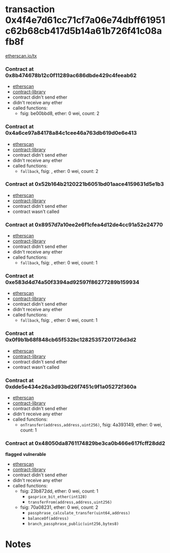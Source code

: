 # transaction 0x4f4e7d61cc71cf7a06e74dbff61951c62b68cb417d5b14a61b726f41c08afb8f

[etherscan.io/tx](https://etherscan.io/tx/0x4f4e7d61cc71cf7a06e74dbff61951c62b68cb417d5b14a61b726f41c08afb8f)


### Contract at 0x8b474678b12c0f11289ac686dbde429c4feeab62

* [etherscan](https://etherscan.io/address/0x8b474678b12c0f11289ac686dbde429c4feeab62)
* [contract-library](https://contract-library.com/contracts/Ethereum/8b474678b12c0f11289ac686dbde429c4feeab62)
* contract didn't send ether
* didn't receive any ether
* called functions:
    * fsig: be00bbd8, ether: 0 wei, count: 2


### Contract at 0x4a6ce97a84178a84c1cee46a763db619d0e6e413

* [etherscan](https://etherscan.io/address/0x4a6ce97a84178a84c1cee46a763db619d0e6e413)
* [contract-library](https://contract-library.com/contracts/Ethereum/4a6ce97a84178a84c1cee46a763db619d0e6e413)
* contract didn't send ether
* didn't receive any ether
* called functions:
    * `fallback`, fsig: , ether: 0 wei, count: 2


### Contract at 0x52b164b2120221b6051bd01aace4159631d5e1b3

* [etherscan](https://etherscan.io/address/0x52b164b2120221b6051bd01aace4159631d5e1b3)
* [contract-library](https://contract-library.com/contracts/Ethereum/52b164b2120221b6051bd01aace4159631d5e1b3)
* contract didn't send ether
* contract wasn't called


### Contract at 0x8957d7a10ee2e6f1cfea4d12de4cc91a52e24770

* [etherscan](https://etherscan.io/address/0x8957d7a10ee2e6f1cfea4d12de4cc91a52e24770)
* [contract-library](https://contract-library.com/contracts/Ethereum/8957d7a10ee2e6f1cfea4d12de4cc91a52e24770)
* contract didn't send ether
* didn't receive any ether
* called functions:
    * `fallback`, fsig: , ether: 0 wei, count: 1


### Contract at 0xe583d4d74a50f3394ad92597f86277289b159934

* [etherscan](https://etherscan.io/address/0xe583d4d74a50f3394ad92597f86277289b159934)
* [contract-library](https://contract-library.com/contracts/Ethereum/e583d4d74a50f3394ad92597f86277289b159934)
* contract didn't send ether
* didn't receive any ether
* called functions:
    * `fallback`, fsig: , ether: 0 wei, count: 1


### Contract at 0x0f9b1b68f848cb65f532bc12825357201726d3d2

* [etherscan](https://etherscan.io/address/0x0f9b1b68f848cb65f532bc12825357201726d3d2)
* [contract-library](https://contract-library.com/contracts/Ethereum/0f9b1b68f848cb65f532bc12825357201726d3d2)
* contract didn't send ether
* contract wasn't called


### Contract at 0xdde5e434e26a3d93bd26f7451c9f1a05272f360a

* [etherscan](https://etherscan.io/address/0xdde5e434e26a3d93bd26f7451c9f1a05272f360a)
* [contract-library](https://contract-library.com/contracts/Ethereum/dde5e434e26a3d93bd26f7451c9f1a05272f360a)
* contract didn't send ether
* didn't receive any ether
* called functions:
    * `onTransfer(address,address,uint256)`, fsig: 4a393149, ether: 0 wei, count: 1


### Contract at 0x48050da8761174829be3ca0b466e617fcff28dd2

**flagged vulnerable**

* [etherscan](https://etherscan.io/address/0x48050da8761174829be3ca0b466e617fcff28dd2)
* [contract-library](https://contract-library.com/contracts/Ethereum/48050da8761174829be3ca0b466e617fcff28dd2)
* contract didn't send ether
* didn't receive any ether
* called functions:
    * fsig: 23b872dd, ether: 0 wei, count: 1
        * `gasprice_bit_ether(int128)`
        * `transferFrom(address,address,uint256)`
    * fsig: 70a08231, ether: 0 wei, count: 2
        * `passphrase_calculate_transfer(uint64,address)`
        * `balanceOf(address)`
        * `branch_passphrase_public(uint256,bytes8)`

# Notes

